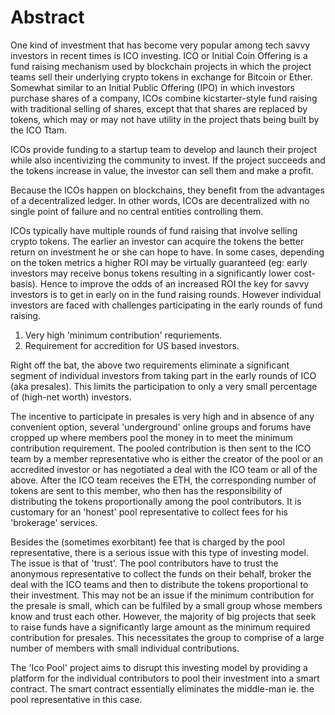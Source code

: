 # Abstract

One kind of investment that has become very popular among tech savvy investors in recent times is ICO investing. ICO or Initial Coin Offering is a fund raising mechanism used by blockchain projects in which the project teams  sell their underlying crypto tokens in exchange for Bitcoin or Ether. Somewhat similar to an Initial Public Offering (IPO) in which investors purchase shares of a company, ICOs combine kicstarter-style fund raising with traditional selling of shares, except that that shares are replaced by tokens, which may or may not have utility in the project thats being built by the ICO Ttam.

ICOs provide funding to a startup team to develop and launch their project while also incentivizing the community to invest. If the project succeeds and the tokens increase in value, the investor can sell them and make a profit.

Because the ICOs happen on blockchains, they benefit from the advantages of a decentralized ledger. In other words, ICOs are decentralized with no single point of failure and no central entities controlling them.
 
ICOs typically have multiple rounds of fund raising that involve selling crypto tokens. The earlier an investor can acquire the tokens the better return on investment he or she can hope to have. In some cases, depending on the token metrics a higher ROI may be virtually guaranteed (eg: early investors may receive bonus tokens resulting in a significantly lower cost-basis). Hence to improve the odds of an increased ROI the key for savvy investors is to get in early on in the fund raising rounds. However individual investors are faced with challenges participating in the early rounds of fund raising.
 
 1. Very high 'minimum contribution' requriements.
 2. Requirement for accredition for US based investors.
 
Right off the bat, the above two requirements  eliminate a significant segment of individual investors from taking part in the early rounds of ICO (aka presales). This limits the participation to only a very small percentage of (high-net worth) investors. 

The incentive to participate in presales is very high and in absence of any convenient option, several 'underground' online groups and forums have cropped up where members pool the money in to meet the minimum contribution requirement. The pooled contribution is then sent to the ICO team by a member representative who is either the creator of the pool or an accredited investor or has negotiated a deal with the ICO team or all of the above. After the ICO team receives the ETH, the corresponding number of tokens are sent to this member, who then has the responsibility of distributing the tokens proportionally among the pool contributors. It is customary for an 'honest' pool representative to collect fees for his 'brokerage' services.

Besides the (sometimes exorbitant) fee that is charged by the pool representative, there is a serious issue with this type of investing model. The issue is that of 'trust'. The pool contributors have to trust the anonymous representative to collect the funds on their behalf, broker the deal with the ICO teams and then to distribute the tokens proportional to their investment. This may not be an issue if the minimum contribution for the presale is small, which can be fulfiled by a small group whose members know and trust each other. However, the majority of big projects that seek to raise funds have a significantly large amount as the minimum required contribution for presales. This necessitates the group to comprise of a large number of members with small individual contributions.
 
 The 'Ico Pool' project aims to disrupt this investing model by providing a platform for the individual contributors to pool their investment into a smart contract. The smart contract essentially eliminates the middle-man ie. the pool representative in this case.
